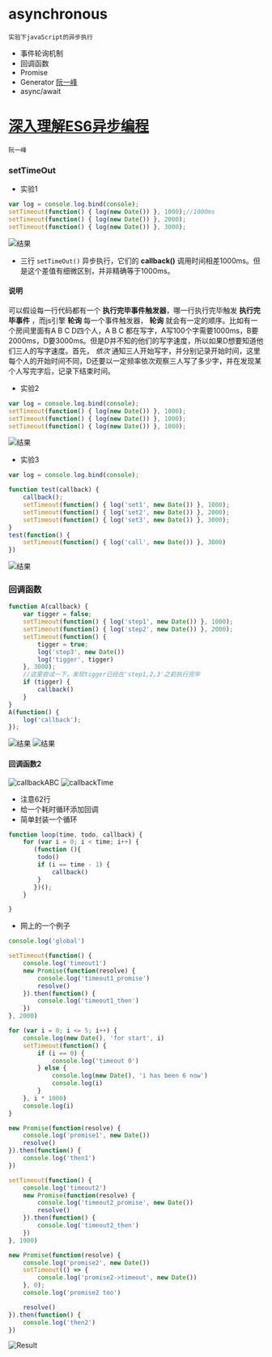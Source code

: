 # asynchronous
    实验下javaScript的异步执行
+ 事件轮询机制
+ 回调函数
+ Promise
+ Generator
    [阮一峰](http://es6.ruanyifeng.com/#docs/generator)
+ async/await
# [深入理解ES6异步编程](http://www.ruanyifeng.com/blog/2015/04/generator.html)
    阮一峰
### setTimeOut
+ 实验1
```js
var log = console.log.bind(console);
setTimeout(function() { log(new Date()) }, 1000);//1000ms 
setTimeout(function() { log(new Date()) }, 2000);
setTimeout(function() { log(new Date()) }, 3000);
```
![结果](asyncpng/asynchronous1.png)
+ 三行 ` setTimeOut() ` 异步执行，它们的 **callback()** 调用时间相差1000ms。但是这个差值有细微区别，并非精确等于1000ms。
#### 说明

可以假设每一行代码都有一个 **执行完毕事件触发器**，哪一行执行完毕触发 **执行完毕事件** ，而js引擎 **轮询** 每一个事件触发器， **轮询** 就会有一定的顺序。比如有一个房间里面有A B C D四个人，A B C 都在写字，A写100个字需要1000ms，B要2000ms，D要3000ms。但是D并不知的他们的写字速度，所以如果D想要知道他们三人的写字速度。首先， *依次* 通知三人开始写字，并分别记录开始时间，这里每个人的开始时间不同，D还要以一定频率依次观察三人写了多少字，并在发现某个人写完字后，记录下结束时间。
+ 实验2
```js
var log = console.log.bind(console);
setTimeout(function() { log(new Date()) }, 1000);
setTimeout(function() { log(new Date()) }, 1000);
setTimeout(function() { log(new Date()) }, 1000);
```
![结果](asyncpng/asynchronous2.png)
+ 实验3
```js
var log = console.log.bind(console);

function test(callback) {
    callback();
    setTimeout(function() { log('set1', new Date()) }, 1000);
    setTimeout(function() { log('set2', new Date()) }, 2000);
    setTimeout(function() { log('set3', new Date()) }, 3000);
}
test(function() {
    setTimeout(function() { log('call', new Date()) }, 3000)
})
```
![结果](asyncpng/asynchronous3.png)
### 回调函数
```js
function A(callback) {
    var tigger = false;
    setTimeout(function() { log('step1', new Date()) }, 1000);
    setTimeout(function() { log('step2', new Date()) }, 2000);
    setTimeout(function() {
        tigger = true;
        log('step3', new Date())
        log('tigger', tigger)
    }, 3000);
    //这里尝试一下，发现tigger已经在'step1,2,3'之前执行完毕
    if (tigger) {
        callback()
    }
}
A(function() {
    log('callback');
});
```
![结果](./asyncpng/asynchronous4.png)
![结果](./asyncpng/asynchronous5.png)
#### 回调函数2
![callbackABC](./asyncpng/callbackABC1.png)
![callbackTime](./asyncpng/callbackTime1.png)
+ 注意62行
+ 给一个耗时循环添加回调
+ 简单封装一个循环
```js
function loop(time, todo, callback) {
    for (var i = 0; i < time; i++) {
       (function (){
        todo()
        if (i == time - 1) {
            callback()
        }
       })();
    }

}
```
+ 网上的一个例子
```js
console.log('global')

setTimeout(function() {
    console.log('timeout1')
    new Promise(function(resolve) {
        console.log('timeout1_promise')
        resolve()
    }).then(function() {
        console.log('timeout1_then')
    })
}, 2000)

for (var i = 0; i <= 5; i++) {
    console.log(new Date(), 'for start', i)
    setTimeout(function() {
        if (i == 0) {
            console.log('timeout 0')
        } else {
            console.log(new Date(), 'i has been 6 now')
            console.log(i)
        }
    }, i * 1000)
    console.log(i)
}

new Promise(function(resolve) {
    console.log('promise1', new Date())
    resolve()
}).then(function() {
    console.log('then1')
})

setTimeout(function() {
    console.log('timeout2')
    new Promise(function(resolve) {
        console.log('timeout2_promise', new Date())
        resolve()
    }).then(function() {
        console.log('timeout2_then')
    })
}, 1000)

new Promise(function(resolve) {
    console.log('promise2', new Date())
    setTimeout(() => {
        console.log('promise2->timeout', new Date())
    }, 0);
    console.log('promise2 too')

    resolve()
}).then(function() {
    console.log('then2')
})
```
![Result](javaScript\snippet-\asyncpng\async-timeout-then.png)
